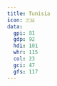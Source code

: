 ```yaml
---
title: Tunisia
icon: 🇹🇳
data:
  gpi: 81
  gdp: 92
  hdi: 101
  whr: 115
  col: 23
  gci: 47
  gfs: 117
---
```


